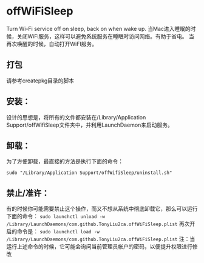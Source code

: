# offWiFiSleep
Turn Wi-Fi service off on sleep, back on when wake up.
当Mac进入睡眠的时候，关闭WiFi服务，这样可以避免系统服务在睡眠时访问网络。有助于省电。
当再次唤醒的时候，自动打开WiFI服务。

## 打包
请参考createpkg目录的脚本

## 安装：
设计的思想是，将所有的文件都安装在/Library/Application Support/offWifiSleep文件夹中，并利用LaunchDaemon来启动服务。

## 卸载：
为了方便卸载，最直接的方法是执行下面的命令：
```
sudo "/Library/Application Support/offWifiSleep/uninstall.sh"
```

## 禁止/准许：
有的时候你可能需要禁止这个操作，而又不想从系统中彻底卸载它，那么可以运行下面的命令：
```sudo launchctl unload -w /Library/LaunchDaemons/com.github.TonyLiu2ca.offWiFiSleep.plist```
再次开启的命令是：
```sudo launchctl load -w /Library/LaunchDaemons/com.github.TonyLiu2ca.offWiFiSleep.plist```
注：当运行上述命令的时候，它可能会询问当前管理员帐户的密码，以便提升权限进行修改
